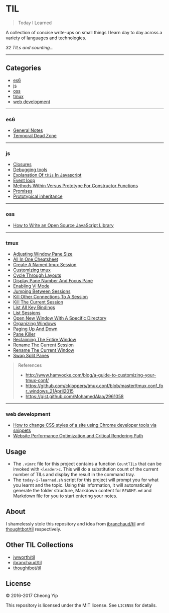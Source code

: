 # TIL

> Today I Learned

A collection of concise write-ups on small things I learn day to day across a
variety of languages and technologies.

_32 TILs and counting..._

---

## Categories

* [es6](#es6)
* [js](#js)
* [oss](#oss)
* [tmux](#tmux)
* [web development](#web-development)

---

### es6

- [General Notes](es6/general-notes.md)
- [Temporal Dead Zone](es6/temporal-dead-zone.md)

---

### js

- [Closures](js/closures.md)
- [Debugging tools](js/debugging-tools.md)
- [Explanation Of `this` In Javascript](js/explanation-of-this-in-javascript.md)
- [Event loop](js/event-loop.md)
- [Methods Within Versus Prototype For Constructor Functions](js/methods-within-vs-prototype-for-constructor-functions.md)
- [Promises](js/promises.md)
- [Prototypical inheritance](js/prototypical-inheritance.md)

---

### oss

- [How to Write an Open Source JavaScript Library](oss/how-to-write-an-open-source-javascript-library.md)

---

### tmux

- [Adjusting Window Pane Size](tmux/adjusting-window-pane-size.md)
- [All In One Cheatsheet](tmux/all-in-one-cheatsheet.md)
- [Create A Named tmux Session](tmux/create-a-named-tmux-session.md)
- [Customizing tmux](tmux/customizing-tmux.md)
- [Cycle Through Layouts](tmux/cycle-through-layouts.md)
- [Display Pane Number And Focus Pane](tmux/display-pane-number-and-focus-pane.)
- [Enabling Vi Mode](tmux/enabling-vi-mode.md)
- [Jumping Between Sessions](tmux/jumping-between-sessions.md)
- [Kill Other Connections To A Session](tmux/kill-other-connections-to-a-session.md)
- [Kill The Current Session](tmux/kill-the-current-session.md)
- [List All Key Bindings](tmux/list-all-key-bindings.md)
- [List Sessions](tmux/list-sessions.md)
- [Open New Window With A Specific Directory](tmux/open-new-window-with-a-specific-directory.md)
- [Organizing Windows](tmux/organizing-windows.md)
- [Paging Up And Down](tmux/paging-up-and-down.md)
- [Pane Killer](tmux/pane-killer.md)
- [Reclaiming The Entire Window](tmux/reclaiming-the-entire-window.md)
- [Rename The Current Session](tmux/rename-the-current-session.md)
- [Rename The Current Window](tmux/rename-the-current-window.md)
- [Swap Split Panes](tmux/swap-split-panes.md)

> References
> * <http://www.hamvocke.com/blog/a-guide-to-customizing-your-tmux-conf/>
> * <https://github.com/ckloppers/tmux.conf/blob/master/tmux.conf_for_windows_21April2015>
> * <https://gist.github.com/MohamedAlaa/2961058>

---

### web development

- [How to change CSS styles of a site using Chrome developer tools via snippets](web-development/how-to-change-css-styles-of-a-site-using-chrome-developer-tools-via-snippets.md)
- [Website Performance Optimization and Critical Rendering Path](web-development/website-performance-optimization-and-critical-rendering-path.md)

## Usage

- The `.vimrc` file for this project contains a function `CountTILs` that can
be invoked with `<leader>c`. This will do a substitution count of the
current number of TILs and display the result in the command tray.
- The `today-i-learned.sh` script for this project will prompt you for what you learnt
and the topic. Using this information, it will automatically generate the folder structure,
Markdown content for `README.md` and Markdown file for you to start entering your notes.

## About

I shamelessly stole this repository and idea from
[jbranchaud/til](https://github.com/jbranchaud/til) and
[thoughtbot/til](https://github.com/thoughtbot/til) respectively.

## Other TIL Collections

* [jwworth/til](https://github.com/jwworth/til)
* [jbranchaud/til](https://github.com/jbranchaud/til)
* [thoughtbot/til](https://github.com/thoughtbot/til)

## License

&copy; 2016-2017 Cheong Yip

This repository is licensed under the MIT license. See `LICENSE` for
details.
